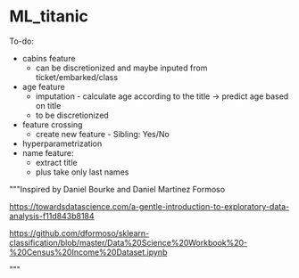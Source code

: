 # ML_titanic

To-do:

* cabins feature
  * can be discretionized and maybe inputed from ticket/embarked/class
* age feature
  * imputation - calculate age according to the title -> predict age based on title
  * to be discretionized
* feature crossing
  * create new feature - Sibling: Yes/No
* hyperparametrization
* name feature:
  * extract title
  * plus take only last names

"""Inspired by Daniel Bourke and Daniel Martinez Formoso

https://towardsdatascience.com/a-gentle-introduction-to-exploratory-data-analysis-f11d843b8184

https://github.com/dformoso/sklearn-classification/blob/master/Data%20Science%20Workbook%20-%20Census%20Income%20Dataset.ipynb

"""
